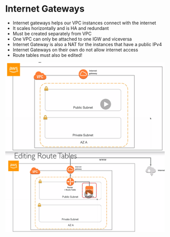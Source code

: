 # Internet Gateways

* Internet gateways helps our VPC instances connect with the internet
* It scales horizontally and is HA and redundant
* Must be created separately from VPC
* One VPC can only be attached to one IGW and viceversa
* Internet Gateway is also a NAT for the instances that have a public IPv4
* Internet Gateways on their own do not allow internet access
* Route tables must also be edited!

![IG](images/IG.png)
![Router](images/Router.png)
